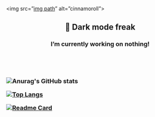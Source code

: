<img src=”[img path](https://image.pngaaa.com/558/4690558-middle.png)” alt=”cinnamoroll”>

<h2 align="center"> 💫 Dark mode freak </h2>
<h3 align="center"> I’m currently working on nothing! <h3><br><br>
  
<!--
**Blunf/Blunf** is a ✨ _special_ ✨ repository because its `README.md` (this file) appears on your GitHub profile.

Here are some ideas to get you started:

### 🔭 I’m currently working on ...
- 🌱 I’m currently learning ...
- 👯 I’m looking to collaborate on ...
- 🤔 I’m looking for help with ...
- 💬 Ask me about ...
- 📫 How to reach me: ...
- 😄 Pronouns: ...
- ⚡ Fun fact: ...
-->
  
![Anurag's GitHub stats](https://github-readme-stats.vercel.app/api?username=Blunf&show_icons=true&theme=blueberry)

[![Top Langs](https://github-readme-stats.vercel.app/api/top-langs/?username=Blunf&layout=compact&langs_count=4&theme=blueberry)](https://github.com/anuraghazra/github-readme-stats)

[![Readme Card](https://github-readme-stats.vercel.app/api/pin/?username=Blunf&repo=github-readme-stats&theme=blueberry)](https://github.com/Blunf/Blunf)

